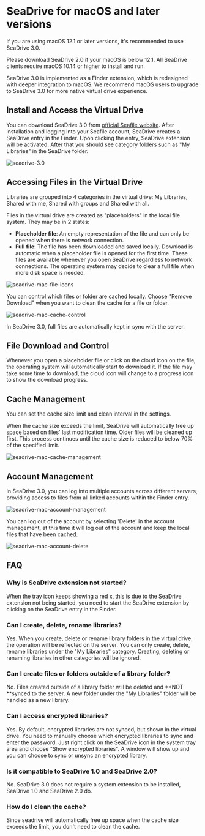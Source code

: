 # SeaDrive for macOS and later versions

If you are using macOS 12.1 or later versions, it's recommended to use SeaDrive 3.0.

Please download SeaDrive 2.0 if your macOS is below 12.1. All SeaDrive clients require macOS 10.14 or higher to install and run.

SeaDrive 3.0 is implemented as a Finder extension, which is redesigned with deeper integration to macOS. We recommend macOS users to upgrade to SeaDrive 3.0 for more native virtual drive experience.

## Install and Access the Virtual Drive

You can download SeaDrive 3.0 from [official Seafile website](https://www.seafile.com/en/download/). After installation and logging into your Seafile account, SeaDrive creates a SeaDrive entry in the Finder. Upon clicking the entry, SeaDrive extension will be activated. After that you should see category folders such as "My Libraries" in the SeaDrive folder.

![seadrive-3.0](imgs/seadrive-3.0.png)

## Accessing Files in the Virtual Drive

Libraries are grouped into 4 categories in the virtual drive: My Libraries, Shared with me, Shared with groups and Shared with all.

Files in the virtual drive are created as "placeholders" in the local file system. They may be in 2 states:

* **Placeholder file**: An empty representation of the file and can only be opened when there is network connection.
* **Full file**: The file has been downloaded and saved locally. Download is automatic when a placeholder file is opened for the first time. These files are available whenever you open SeaDrive regardless to network connections. The operating system may decide to clear a full file when more disk space is needed.

![seadrive-mac-file-icons](imgs/seadrive-mac-file-icons.png)

You can control which files or folder are cached locally. Choose "Remove Download" when you want to clean the cache for a file or folder.

![seadrive-mac-cache-control](imgs/seadrive-mac-cache-control.png)

In SeaDrive 3.0, full files are automatically kept in sync with the server.

## File Download and Control

Whenever you open a placeholder file or click on the cloud icon on the file, the operating system will automatically start to download it. If the file may take some time to download, the cloud icon will change to a progress icon to show the download progress.

## Cache Management

You can set the cache size limit and clean interval in the settings.

When the cache size exceeds the limit, SeaDrive will automatically free up space based on files' last modification time. Older files will be cleaned up first. This process continues until the cache size is reduced to below 70% of the specified limit.

![seadrive-mac-cache-management](imgs/seadrive-mac-cache-management.png)

## Account Management

In SeaDrive 3.0, you can log into multiple accounts across different servers, providing access to files from all linked accounts within the Finder entry.

![seadrive-mac-account-management](imgs/seadrive-mac-account-management.png)

You can log out of the account by selecting 'Delete' in the account management, at this time it will log out of the account and keep the local files that have been cached.

![seadrive-mac-account-delete](imgs/seadrive-mac-account-delete.png)

## FAQ

### Why is SeaDrive extension not started?

When the tray icon keeps showing a red x, this is due to the SeaDrive extension not being started, you need to start the SeaDrive extension by clicking on the SeaDrive entry in the Finder.

### Can I create, delete, rename libraries?

Yes. When you create, delete or rename library folders in the virtual drive, the operation will be reflected on the server. You can only create, delete, rename libraries under the "My Libraries" category. Creating, deleting or renaming libraries in other categories will be ignored.

### Can I create files or folders outside of a library folder?

No. Files created outside of a library folder will be deleted and **NOT **synced to the server. A new folder under the "My Libraries" folder will be handled as a new library.

### Can I access encrypted libraries?

Yes. By default, encrypted libraries are not synced, but shown in the virtual drive. You need to manually choose which encrypted libraries to sync and enter the password. Just right click on the SeaDrive icon in the system tray area and choose "Show encrypted libraries". A window will show up and you can choose to sync or unsync an encrypted library.

### Is it compatible to SeaDrive 1.0 and SeaDrive 2.0?

No. SeaDrive 3.0 does not require a system extension to be installed, SeaDrive 1.0 and SeaDrive 2.0 do.

### How do I clean the cache?

Since seadrive will automatically free up space when the cache size exceeds the limit, you don't need to clean the cache.
